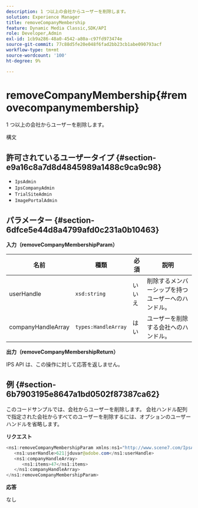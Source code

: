 ```yaml
---
description: 1 つ以上の会社からユーザーを削除します。
solution: Experience Manager
title: removeCompanyMembership
feature: Dynamic Media Classic,SDK/API
role: Developer,Admin
exl-id: 1cb9a286-48a0-4542-a80a-c97fd973474e
source-git-commit: 77c88d5fe20e048f6fad2bb23cb1abe090793acf
workflow-type: tm+mt
source-wordcount: '100'
ht-degree: 9%

---
```


# removeCompanyMembership{#removecompanymembership}

1 つ以上の会社からユーザーを削除します。

構文

## 許可されているユーザータイプ {#section-e9a16c8a7d8d4845989a1488c9ca9c98}

* `IpsAdmin`
* `IpsCompanyAdmin`
* `TrialSiteAdmin`
* `ImagePortalAdmin`

## パラメーター {#section-6dfce5e44d8a4799afd0c231a0b10463}

**入力（removeCompanyMembershipParam）**

| 名前 | 種類 | 必須 | 説明 |
|---|---|---|---|
| userHandle | `xsd:string` | いいえ | 削除するメンバーシップを持つユーザーへのハンドル。 |
| companyHandleArray | `types:HandleArray` | はい | ユーザーを削除する会社へのハンドル。 |

**出力（removeCompanyMembershipReturn）**

IPS API は、この操作に対して応答を返しません。

## 例 {#section-6b7903195e8647a1bd0502f87387ca62}

このコードサンプルでは、会社からユーザーを削除します。 会社ハンドル配列で指定された会社からすべてのユーザーを削除するには、オプションのユーザーハンドルを省略します。

**リクエスト**

```java
<ns1:removeCompanyMembershipParam xmlns:ns1="http://www.scene7.com/IpsApi/xsd">
   <ns1:userHandle>621|jduvar@adobe.com</ns1:userHandle>
   <ns1:companyHandleArray>
      <ns1:items>47</ns1:items>
   </ns1:companyHandleArray>
</ns1:removeCompanyMembershipParam>
```

**応答**

なし
